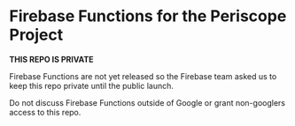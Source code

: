 # Firebase Functions for the Periscope Project


**THIS REPO IS PRIVATE**

Firebase Functions are not yet released so the Firebase team asked us to keep this repo private until the public launch.

Do not discuss Firebase Functions outside of Google or grant non-googlers access to this repo.

